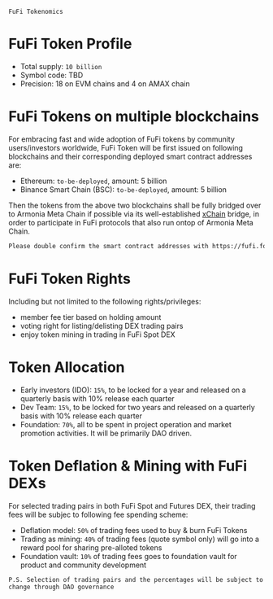 `FuFi Tokenomics`

# FuFi Token Profile

- Total supply: `10 billion`
- Symbol code: TBD
- Precision: 18 on EVM chains and 4 on AMAX chain

# FuFi Tokens on multiple blockchains

For embracing fast and wide adoption of FuFi tokens by community users/investors worldwide, FuFi Token will be first issued on following blockchains and their corresponding deployed smart contract addresses are:
- Ethereum: `to-be-deployed`, amount: 5 billion
- Binance Smart Chain (BSC): `to-be-deployed`, amount: 5 billion

Then the tokens from the above two blockchains shall be fully bridged over to Armonia Meta Chain if possible via its well-established [xChain](https://xchain.pro) bridge, in order to participate in FuFi protocols that also run ontop of Armonia Meta Chain.

```html
Please double confirm the smart contract addresses with https://fufi.foundation for absolute accuracy!
```

# FuFi Token Rights

Including but not limited to the following rights/privileges:

- member fee tier based on holding amount
- voting right for listing/delisting DEX trading pairs
- enjoy token mining in trading in FuFi Spot DEX

# Token Allocation
- Early investors (IDO): `15%`, to be locked for a year and released on a quarterly basis with 10% release each quarter
- Dev Team: `15%`, to be locked for two years and released on a quarterly basis with 10% release each quarter
- Foundation: `70%`, all to be spent in project operation and market promotion activities. It will be primarily DAO driven.

# Token Deflation & Mining with FuFi DEXs

For selected trading pairs in both FuFi Spot and Futures DEX, their trading fees will be subjec to following fee spending scheme:

- Deflation model: `50%` of trading fees used to buy & burn FuFi Tokens
- Trading as mining: `40%` of trading fees (quote symbol only) will go into a reward pool for sharing pre-alloted tokens
- Foundation vault: `10%` of trading fees goes to foundation vault for product and community development

```
P.S. Selection of trading pairs and the percentages will be subject to change through DAO governance
```
